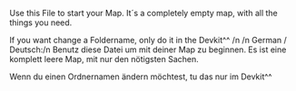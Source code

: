 Use this File to start your Map.
It´s a completely empty map, with all the things you need.

If you want change a Foldername, only do it in the Devkit^^
/n /n
German / Deutsch:/n
Benutz diese Datei um mit deiner Map zu beginnen.
Es ist eine komplett leere Map, mit nur den nötigsten Sachen.

Wenn du einen Ordnernamen ändern möchtest, tu das nur im Devkit^^
